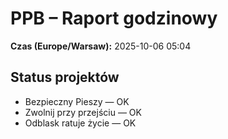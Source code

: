 # PPB – Raport godzinowy
**Czas (Europe/Warsaw):** 2025-10-06 05:04

## Status projektów
- Bezpieczny Pieszy — OK
- Zwolnij przy przejściu — OK
- Odblask ratuje życie — OK

